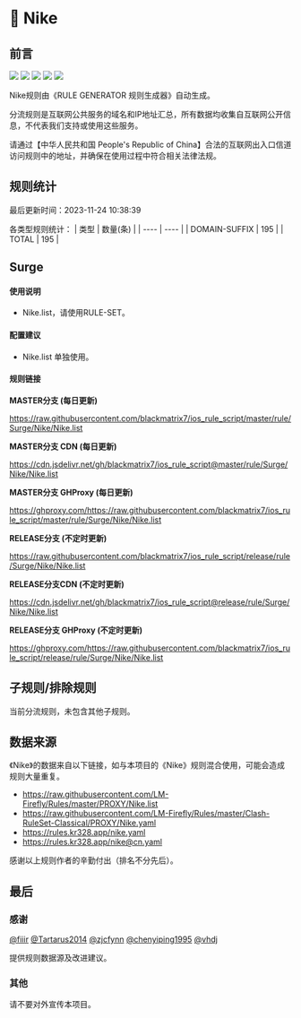 # 🧸 Nike

## 前言

![](https://shields.io/badge/-移除重复规则-ff69b4) ![](https://shields.io/badge/-DOMAIN与DOMAIN--SUFFIX合并-green) ![](https://shields.io/badge/-DOMAIN--SUFFIX间合并-critical) ![](https://shields.io/badge/-DOMAIN--SUFFIX与DOMAIN--KEYWORD合并-blue) ![](https://shields.io/badge/-IP--CIDR(6)合并-blueviolet) 

Nike规则由《RULE GENERATOR 规则生成器》自动生成。

分流规则是互联网公共服务的域名和IP地址汇总，所有数据均收集自互联网公开信息，不代表我们支持或使用这些服务。

请通过【中华人民共和国 People's Republic of China】合法的互联网出入口信道访问规则中的地址，并确保在使用过程中符合相关法律法规。

## 规则统计

最后更新时间：2023-11-24 10:38:39

各类型规则统计：
| 类型 | 数量(条)  | 
| ---- | ----  |
| DOMAIN-SUFFIX | 195  | 
| TOTAL | 195  | 


## Surge 

#### 使用说明
- Nike.list，请使用RULE-SET。

#### 配置建议
- Nike.list 单独使用。

#### 规则链接
**MASTER分支 (每日更新)**

https://raw.githubusercontent.com/blackmatrix7/ios_rule_script/master/rule/Surge/Nike/Nike.list

**MASTER分支 CDN (每日更新)**

https://cdn.jsdelivr.net/gh/blackmatrix7/ios_rule_script@master/rule/Surge/Nike/Nike.list

**MASTER分支 GHProxy (每日更新)**

https://ghproxy.com/https://raw.githubusercontent.com/blackmatrix7/ios_rule_script/master/rule/Surge/Nike/Nike.list

**RELEASE分支 (不定时更新)**

https://raw.githubusercontent.com/blackmatrix7/ios_rule_script/release/rule/Surge/Nike/Nike.list

**RELEASE分支CDN (不定时更新)**

https://cdn.jsdelivr.net/gh/blackmatrix7/ios_rule_script@release/rule/Surge/Nike/Nike.list

**RELEASE分支 GHProxy (不定时更新)**

https://ghproxy.com/https://raw.githubusercontent.com/blackmatrix7/ios_rule_script/release/rule/Surge/Nike/Nike.list

## 子规则/排除规则


当前分流规则，未包含其他子规则。

## 数据来源

《Nike》的数据来自以下链接，如与本项目的《Nike》规则混合使用，可能会造成规则大量重复。

- https://raw.githubusercontent.com/LM-Firefly/Rules/master/PROXY/Nike.list
- https://raw.githubusercontent.com/LM-Firefly/Rules/master/Clash-RuleSet-Classical/PROXY/Nike.yaml
- https://rules.kr328.app/nike.yaml
- https://rules.kr328.app/nike@cn.yaml


感谢以上规则作者的辛勤付出（排名不分先后）。

## 最后

### 感谢

[@fiiir](https://github.com/fiiir) [@Tartarus2014](https://github.com/Tartarus2014) [@zjcfynn](https://github.com/zjcfynn) [@chenyiping1995](https://github.com/chenyiping1995) [@vhdj](https://github.com/vhdj)

提供规则数据源及改进建议。

### 其他

请不要对外宣传本项目。
